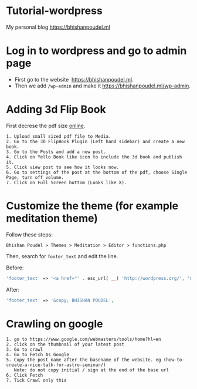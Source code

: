 # Tutorial-wordpress
My personal blog https://bhishanpoudel.ml 

# Log in to wordpress and go to admin page
- First go to the website  https://bhishanpoudel.ml.
- Then we add `/wp-admin` and make it https://bhishanpoudel.ml/wp-admin.

# Adding 3d Flip Book
First decrese the pdf size [online](https://www.ilovepdf.com/compress_pdf).
```
1. Upload small sized pdf file to Media.
2. Go to the 3D FlipBook Plugin (Left hand sidebar) and create a new book.
3. Go to the Posts and add a new post.
4. Click on Yello Book like icon to include the 3d book and publish it.
5. Click view post to see how it looks now.
6. Go to settings of the post at the bottom of the pdf, choose Single Page, turn off volume.
7. Click on Full Screen buttom (Looks like X).
```

# Customize the theme (for example meditation theme)
Follow these steps:  

  `Bhishan Poudel > Themes > Meditation > Editor > functions.php` 
  
  Then, search for `footer_text` and edit the line.
 
 Before:

```php
'footer_text' => '<a href="' . esc_url( __( 'http://wordpress.org/', 'meditation' ) ) . '">' . __( 'Powered by WordPress', 'meditation' ). '</a> | ' . __( 'theme ', 'meditation' ) . '<a href="' .  esc_url( __( 'https://visualpharm.com/wpblogs/themes/theme/meditation/', 'meditation') ) . '">Meditation</a>',

```
After:
 ```php
 'footer_text' => '&copy; BHISHAN POUDEL',
 ```
 
 
# Crawling on google
```
1. go to https://www.google.com/webmasters/tools/home?hl=en
2. click on the thumbnail of your latest post
3. Go to crawl
4. Go to Fetch As Google
5. Copy the post name after the basename of the website. eg (how-to-create-a-nice-talk-for-astro-seminar/)
   Note: do not copy initial / sign at the end of the base url
6. Click Fetch
7. Tick Crawl only this
```
